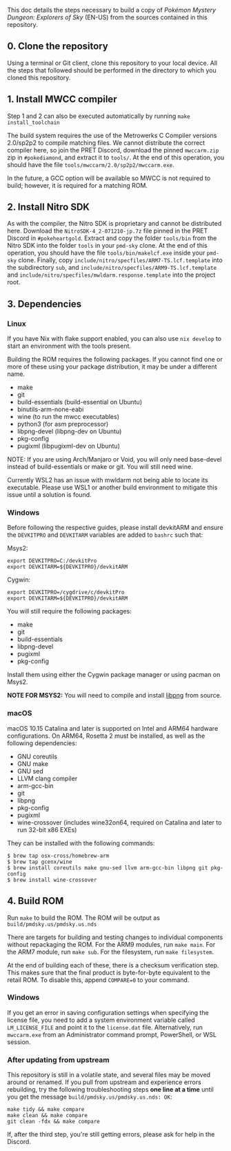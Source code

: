 This doc details the steps necessary to build a copy of _Pokémon Mystery Dungeon: Explorers of Sky_ (EN-US) from the sources contained in this repository.

## 0. Clone the repository

Using a terminal or Git client, clone this repository to your local device. All the steps that followed should be performed in the directory to which you cloned this repository.

## 1. Install MWCC compiler

Step 1 and 2 can also be executed automatically by running `make install_toolchain`

The build system requires the use of the Metrowerks C Compiler versions 2.0/sp2p2 to compile matching files. We cannot distribute the correct compiler here, so join the PRET Discord, download the pinned `mwccarm.zip` zip in `#pokediamond`, and extract it to `tools/`. At the end of this operation, you should have the file `tools/mwccarm/2.0/sp2p2/mwccarm.exe`.

In the future, a GCC option will be available so MWCC is not required to build; however, it is required for a matching ROM.

## 2. Install Nitro SDK

As with the compiler, the Nitro SDK is proprietary and cannot be distributed here. Download the `NitroSDK-4_2-071210-jp.7z` file pinned in the PRET Discord in `#pokeheartgold`. Extract and copy the folder `tools/bin` from the Nitro SDK into the folder `tools` in your `pmd-sky` clone. At the end of this operation, you should have the file `tools/bin/makelcf.exe` inside your `pmd-sky` clone. Finally, copy `include/nitro/specfiles/ARM7-TS.lcf.template` into the subdirectory `sub`, and `include/nitro/specfiles/ARM9-TS.lcf.template` and `include/nitro/specfiles/mwldarm.response.template` into the project root.

## 3. Dependencies

### Linux

If you have Nix with flake support enabled, you can also use `nix develop` to start an environment with the tools present.

Building the ROM requires the following packages. If you cannot find one or more of these using your package distribution, it may be under a different name.

* make
* git
* build-essentials (build-essential on Ubuntu)
* binutils-arm-none-eabi
* wine (to run the mwcc executables)
* python3 (for asm preprocessor)
* libpng-devel (libpng-dev on Ubuntu)
* pkg-config
* pugixml (libpugixml-dev on Ubuntu)

NOTE: If you are using Arch/Manjaro or Void, you will only need base-devel instead of build-essentials or make or git. You will still need wine.

Currently WSL2 has an issue with mwldarm not being able to locate its executable. Please use WSL1 or another build environment to mitigate this issue until a solution is found.

### Windows

Before following the respective guides, please install devkitARM and ensure the `DEVKITPRO` and `DEVKITARM` variables are added to `bashrc` such that:

Msys2:
```console
export DEVKITPRO=C:/devkitPro
export DEVKITARM=${DEVKITPRO}/devkitARM
```

Cygwin:
```console
export DEVKITPRO=/cygdrive/c/devkitPro
export DEVKITARM=${DEVKITPRO}/devkitARM
```

You will still require the following packages:

* make
* git
* build-essentials
* libpng-devel
* pugixml
* pkg-config

Install them using either the Cygwin package manager or using pacman on Msys2.

**NOTE FOR MSYS2:** You will need to compile and install [libpng](https://www.libpng.org/pub/png/libpng.html) from source.

### macOS

macOS 10.15 Catalina and later is supported on Intel and ARM64 hardware configurations. On ARM64, Rosetta 2 must be installed, as well as the following dependencies:

* GNU coreutils
* GNU make
* GNU sed
* LLVM clang compiler
* arm-gcc-bin
* git
* libpng
* pkg-config
* pugixml
* wine-crossover (includes wine32on64, required on Catalina and later to run 32-bit x86 EXEs)

They can be installed with the following commands:

```console
$ brew tap osx-cross/homebrew-arm
$ brew tap gcenx/wine
$ brew install coreutils make gnu-sed llvm arm-gcc-bin libpng git pkg-config
$ brew install wine-crossover
```

## 4. Build ROM

Run `make` to build the ROM. The ROM will be output as `build/pmdsky.us/pmdsky.us.nds`

There are targets for building and testing changes to individual components without repackaging the ROM. For the ARM9 modules, run `make main`. For the ARM7 module, run `make sub`. For the filesystem, run `make filesystem`.

At the end of building each of these, there is a checksum verification step. This makes sure that the final product is byte-for-byte equivalent to the retail ROM. To disable this, append `COMPARE=0` to your command.

### Windows

If you get an error in saving configuration settings when specifying the license file, you need to add a system environment variable called `LM_LICENSE_FILE` and point it to the `license.dat` file. Alternatively, run `mwccarm.exe` from an Administrator command prompt, PowerShell, or WSL session.

### After updating from upstream

This repository is still in a volatile state, and several files may be moved around or renamed. If you pull from upstream and experience errors rebuilding, try the following troubleshooting steps **one line at a time** until you get the message `build/pmdsky.us/pmdsky.us.nds: OK`:

```shell
make tidy && make compare
make clean && make compare
git clean -fdx && make compare
```

If, after the third step, you're still getting errors, please ask for help in the Discord.
